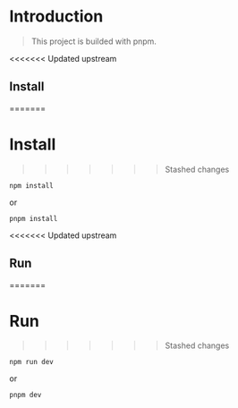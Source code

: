# Introduction
> This project is builded with pnpm.

<<<<<<< Updated upstream
## Install
=======
# Install

>>>>>>> Stashed changes
```
npm install
```
or
```
pnpm install
```

<<<<<<< Updated upstream
## Run
=======
# Run

>>>>>>> Stashed changes
```
npm run dev
```
or
```
pnpm dev
```
